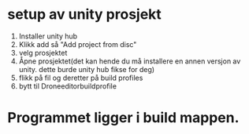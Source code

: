# setup av unity prosjekt
1. Installer unity hub
2. Klikk add så "Add project from disc"
3. velg prosjektet
4. Åpne prosjektet(det kan hende du må installere en annen versjon av unity. dette burde unity hub fikse for deg)
5. flikk på fil og deretter på build profiles
6. bytt til Droneeditorbuildprofile

# Programmet ligger i build mappen.